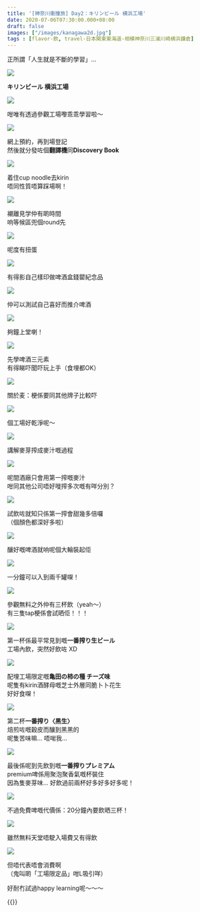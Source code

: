 ```yaml
---
title: '[神奈川衝撞旅] Day2：キリンビール 横浜工場'
date: 2020-07-06T07:30:00.000+08:00
draft: false
images: ["/images/kanagawa2d.jpg"]
tags : [flavor-飲, travel-日本関東東海道-相模神奈川三浦川崎横浜鎌倉]
---
```


正所謂「人生就是不斷的學習」...

![](/images/kanagawa2d1.jpg)

**キリンビール 横浜工場**

![](/images/kanagawa2d.jpg)

咁唯有透過參觀工場嚟乖乖學習啦～

![](/images/kanagawa2d2.jpg)

網上預約，再到場登記  
然後就分發咗個**翻譯機**同**Discovery Book**

![](/images/kanagawa2d3.jpg)

着住cup noodle去kirin  
唔同性質唔算踩場啊！  

![](/images/kanagawa2d4.jpg)

襯離見学仲有啲時間  
响等候區兜個round先

![](/images/kanagawa2d5.jpg)

呢度有扭蛋

![](/images/kanagawa2d6.jpg)

有得影自己樣印做啤酒盒錢罌紀念品

![](/images/kanagawa2d7.jpg)

仲可以測試自己喜好而推介啤酒

![](/images/kanagawa2d8.jpg)

夠鐘上堂喇！

![](/images/kanagawa2d9.jpg)

先學啤酒三元素  
有得睇吓聞吓玩上手（食埋都OK）

![](/images/kanagawa2d10.jpg)

關於麦：梗係要同其他牌子比較吓

![](/images/kanagawa2d11.jpg)

個工場好乾淨呢～  

![](/images/kanagawa2d12.jpg)

講解麥芽搾成麥汁嘅過程

![](/images/kanagawa2d13.jpg)

呢間酒廠只會用第一搾嘅麥汁  
咁同其他公司唔好嘥搾多次嘅有咩分別？

![](/images/kanagawa2d14.jpg)

試飲咗就知只係第一搾會甜幾多倍囉  
（個顏色都深好多啦）

![](/images/kanagawa2d15.jpg)

釀好嘅啤酒就响呢個大輪裝起佢

![](/images/kanagawa2d16.jpg)

一分鐘可以入到兩千罐㗎！

![](/images/kanagawa2d17.jpg)

參觀無料之外仲有三杯飲（yeah～）  
有三隻tap梗係會試晒佢！！！

![](/images/kanagawa2d18.jpg)

第一杯係最平常見到嘅**一番搾り生ビール**  
工場內飲，突然好飲咗 XD

![](/images/kanagawa2d19.jpg)

配埋工場限定嘅**亀田の柿の種 チーズ味**  
呢隻有kirin酒酵母嘅芝士外層同脆卜卜花生  
好好食㗎！

![](/images/kanagawa2d20.jpg)

第二杯**一番搾り〈黒生〉**  
焙煎咗嘅穀皮而釀到黑黑的  
呢隻苦味嘛... 唔啱我...  

![](/images/kanagawa2d21.jpg)

最後係呢到先飲到嘅**一番搾りプレミアム**  
premium啤係用聚泡聚香氣嘅杯裝住  
因為隻麥芽味... 好飲過前兩杯好多好多好多呢！  

![](/images/kanagawa2d22.jpg)

不過免費啤嘅代價係：20分鐘內要飲晒三杯！  

![](/images/kanagawa2d23.jpg)

雖然無料天堂唔駛入場費又有得飲

![](/images/kanagawa2d24.jpg)

但唔代表唔會消費啊  
（鬼叫啲「工場限定品」咁L吸引咩）  



好耐冇試過happy learning呢～～～



{{<kanagawa>}}

